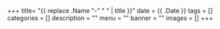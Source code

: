 +++
title= "{{ replace .Name "-" " " | title }}"
date = {{ .Date }}
tags = []
categories = []
description = ""
menu = ""
banner = ""
images = []
+++